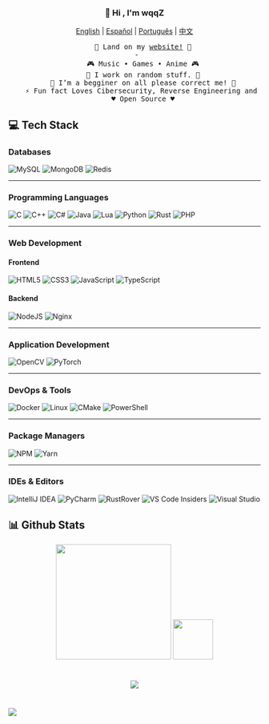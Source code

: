 <h3 align="center">👋 Hi , I'm wqqZ</h1>
</p>

<p align="center">
    <a href="https://github.com/wqq-z/wqq-z/blob/master/README.md"><span>English</span></a> |
    <a href="https://github.com/wqq-z/wqq-z/blob/master/README_es-AR.md"><span>Español</span></a> |
    <a href="https://github.com/wqq-z/wqq-z/blob/master/README_pt-BR.md"><span>Português</span></a> |
    <a href="https://github.com/wqq-z/wqq-z/blob/master/README_zh-CN.md"><span>中文</span></a>
</p>
<div align="center">
  <pre>
    🧋 Land on my <a href=""><span>website!</span></a> 🧋
 -
    🎮 Music • Games • Anime 🎮
    🔭 I work on random stuff. 🔭
    🌱 I’m a begginer on all please correct me! 🌱
    ⚡ Fun fact Loves Cibersecurity, Reverse Engineering and Random Stuff Related ⚡
    ♥️ Open Source ♥️
</pre>
</div>

## 💻 Tech Stack

### Databases
![MySQL](https://skillicons.dev/icons?i=mysql)
![MongoDB](https://skillicons.dev/icons?i=mongodb)
![Redis](https://skillicons.dev/icons?i=redis)

---

### Programming Languages
![C](https://skillicons.dev/icons?i=c)
![C++](https://skillicons.dev/icons?i=cpp)
![C#](https://skillicons.dev/icons?i=cs)
![Java](https://skillicons.dev/icons?i=java)
![Lua](https://skillicons.dev/icons?i=lua)
![Python](https://skillicons.dev/icons?i=python)
![Rust](https://skillicons.dev/icons?i=rust)
![PHP](https://skillicons.dev/icons?i=php)

---

### Web Development
#### Frontend
![HTML5](https://skillicons.dev/icons?i=html)
![CSS3](https://skillicons.dev/icons?i=css)
![JavaScript](https://skillicons.dev/icons?i=javascript)
![TypeScript](https://skillicons.dev/icons?i=typescript)

#### Backend
![NodeJS](https://skillicons.dev/icons?i=nodejs)
![Nginx](https://skillicons.dev/icons?i=nginx)

---

### Application Development
![OpenCV](https://skillicons.dev/icons?i=opencv)
![PyTorch](https://skillicons.dev/icons?i=pytorch)

---

### DevOps & Tools
![Docker](https://skillicons.dev/icons?i=docker)
![Linux](https://skillicons.dev/icons?i=linux)
![CMake](https://skillicons.dev/icons?i=cmake)
![PowerShell](https://skillicons.dev/icons?i=powershell)

---

### Package Managers
![NPM](https://skillicons.dev/icons?i=npm)
![Yarn](https://skillicons.dev/icons?i=yarn)

---

### IDEs & Editors
![IntelliJ IDEA](https://skillicons.dev/icons?i=idea)
![PyCharm](https://skillicons.dev/icons?i=pycharm)
![RustRover](https://skillicons.dev/icons?i=rust)
![VS Code Insiders](https://skillicons.dev/icons?i=vscode)
![Visual Studio](https://skillicons.dev/icons?i=visualstudio)



## 📊 Github Stats

<p align = "center">
      <img src="https://github-readme-stats.vercel.app/api?username=wqq-z&theme=catppuccin_mocha&hide_border=true&include_all_commits=false&count_private=false" height="230px">
      <img src="https://github-readme-stats.vercel.app/api/top-langs/?username=wqq-z&langs_count=10&show_icons=true&theme=catppuccin_mocha&hide_border=true&include_all_commits=false&count_private=false&layout=compact" height="80px">
</p>

#

<p align = "center">
      <img src="https://github-readme-streak-stats.herokuapp.com/?user=wqq-z&theme=catppuccin_mocha&hide_border=true">
</p>
    
# 
[![](https://visitcount.itsvg.in/api?id=wqq-z&label=Profile%20Views&color=6&icon=6&pretty=true)](https://visitcount.itsvg.in)
